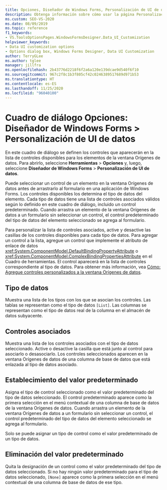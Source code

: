 ```yaml
---
title: Opciones, Diseñador de Windows Forms, Personalización de UI de datos
description: Obtenga información sobre cómo usar la página Personalización de IU de datos para definir qué controles aparecerán en la lista de controles disponibles para los elementos de la ventana Orígenes de datos.
ms.custom: SEO-VS-2020
ms.date: 08/09/2019
ms.topic: reference
f1_keywords:
- VS.ToolsOptionsPages.WindowsFormsDesigner.Data_UI_Customization
helpviewer_keywords:
- Data UI customization options
- Options dialog box, Windows Forms Designer, Data UI Customization
author: TerryGLee
ms.author: tglee
manager: jillfra
ms.openlocfilehash: 2b43776d2218f6f2a6a120e139dcae9d540f6f10
ms.sourcegitcommit: 967c2f8c1b3f805cf42c0246389517689d971b53
ms.translationtype: HT
ms.contentlocale: es-ES
ms.lasthandoff: 11/25/2020
ms.locfileid: "96040100"
---
```

# <a name="options-dialog-box-windows-forms-designer--data-ui-customization"></a>Cuadro de diálogo Opciones: Diseñador de Windows Forms > Personalización de UI de datos

En este cuadro de diálogo se definen los controles que aparecerán en la lista de controles disponibles para los elementos de la ventana Orígenes de datos. Para abrirlo, seleccione **Herramientas** > **Opciones** y, luego, seleccione **Diseñador de Windows Forms** > **Personalización de UI de datos**.

Puede seleccionar un control de un elemento en la ventana Orígenes de datos antes de arrastrarlo al formulario en una aplicación de Windows Forms. Los controles disponibles los determina el tipo de datos del elemento. Cada tipo de datos tiene una lista de controles asociados válidos según lo definido en este cuadro de diálogo, incluido un control predeterminado. Cuando arrastra un elemento de la ventana Orígenes de datos a un formulario sin seleccionar un control, el control predeterminado del tipo de datos del elemento seleccionado se agrega al formulario.

Para personalizar la lista de controles asociados, active y desactive las casillas de los controles disponibles para cada tipo de datos. Para agregar un control a la lista, agregue un control que implemente el atributo de enlace de datos <xref:System.ComponentModel.DefaultBindingPropertyAttribute> o <xref:System.ComponentModel.ComplexBindingPropertiesAttribute> en el Cuadro de herramientas. El control aparecerá en la lista de controles correspondiente al tipo de datos. Para obtener más información, vea [Cómo: Agregue controles personalizados a la ventana Orígenes de datos](../..//data-tools/add-custom-controls-to-the-data-sources-window.md).

## <a name="data-type"></a>Tipo de datos

Muestra una lista de los tipos con los que se asocian los controles. Las tablas se representan como el tipo de datos `[List]`. Las columnas se representan como el tipo de datos real de la columna en el almacén de datos subyacente.

## <a name="associated-controls"></a>Controles asociados

Muestra una lista de los controles asociados con el tipo de datos seleccionado. Active o desactive la casilla que está junto al control para asociarlo o desasociarlo. Los controles seleccionados aparecen en la ventana Orígenes de datos de una columna de base de datos que está enlazada al tipo de datos asociado.

## <a name="set-default"></a>Establecimiento del valor predeterminado

Asigna el tipo de control seleccionado como el valor predeterminado del tipo de datos seleccionado. El control predeterminado aparece como la primera selección en el menú contextual de una columna de base de datos de la ventana Orígenes de datos. Cuando arrastra un elemento de la ventana Orígenes de datos a un formulario sin seleccionar un control, el control predeterminado del tipo de datos del elemento seleccionado se agrega al formulario.

Solo se puede asignar un tipo de control como el valor predeterminado de un tipo de datos.

## <a name="clear-default"></a>Eliminación del valor predeterminado

Quita la designación de un control como el valor predeterminado del tipo de datos seleccionado. Si no hay ningún valor predeterminado para el tipo de datos seleccionado, `[None]` aparece como la primera selección en el menú contextual de una columna de base de datos de ese tipo.
